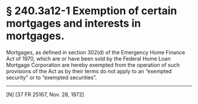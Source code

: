 # § 240.3a12-1   Exemption of certain mortgages and interests in mortgages.

Mortgages, as defined in section 302(d) of the Emergency Home Finance Act of 1970, which are or have been sold by the Federal Home Loan Mortgage Corporation are hereby exempted from the operation of such provisions of the Act as by their terms do not apply to an “exempted security” or to “exempted securities”. 



---

[N] [37 FR 25167, Nov. 28, 1972] 




